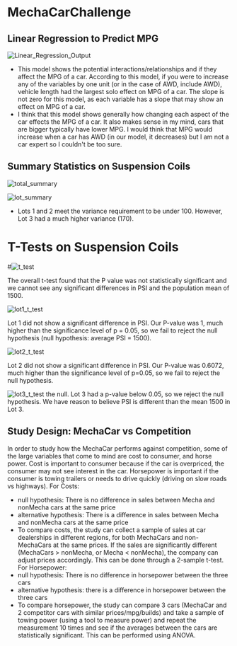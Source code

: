 # MechaCarChallenge

## Linear Regression to Predict MPG
![Linear_Regression_Output](https://user-images.githubusercontent.com/95596987/162660680-2e76ed1f-ad7f-4667-8b76-9a8c90571b39.PNG)

- This model shows the potential interactions/relationships and if they affect the MPG of a car. According to this model, if you were to increase any of the variables by one unit (or in the case of AWD, include AWD), vehicle length had the largest solo effect on MPG of a car. The slope is not zero for this model, as each variable has a slope that may show an effect on MPG of a car. 
- I think that this model shows generally how changing each aspect of the car effects the MPG of a car. It also makes sense in my mind, cars that are bigger typically have lower MPG. I would think that MPG would increase when a car has AWD (in our model, it decreases) but I am not a car expert so I couldn't be too sure. 



## Summary Statistics on Suspension Coils
![total_summary](https://user-images.githubusercontent.com/95596987/162660957-1993f75f-ab75-4ae2-b6fb-fe81ea2e30da.PNG)



![lot_summary](https://user-images.githubusercontent.com/95596987/162660961-32635551-8b59-452b-a265-94c14165f93a.PNG)

- Lots 1 and 2 meet the variance requirement to be under 100. However, Lot 3 had a much higher variance (170). 


# T-Tests on Suspension Coils
#![t_test](https://user-images.githubusercontent.com/95596987/162661160-d2a18bcd-9300-4de9-8f7c-c643b3fcad62.PNG)

The overall t-test found that the P value was not statistically significant and we cannot see any significant differences in PSI and the population mean of 1500.

![lot1_t_test](https://user-images.githubusercontent.com/95596987/162661238-f62b7b2f-eeae-4972-afac-9f3d20801c23.PNG)

Lot 1 did not show a significant difference in PSI. Our P-value was 1, much higher than the significance level of p = 0.05, so we fail to reject the null hypothesis (null hypothesis: average PSI = 1500). 

![lot2_t_test](https://user-images.githubusercontent.com/95596987/162661394-6906660a-d698-467d-a7c6-bfa8e4b83b14.PNG)

Lot 2 did not show a significant difference in PSI. Our P-value was 0.6072, much higher than the significance level of p=0.05, so we fail to reject the null hypothesis. 

![lot3_t_test](https://user-images.githubusercontent.com/95596987/162661502-12a61bfb-6297-4158-af07-b5abd97b71f6.PNG)
 the null. 
Lot 3 had a p-value below 0.05, so we reject the null hypothesis. We have reason to believe PSI is different than the mean 1500 in Lot 3. 


## Study Design: MechaCar vs Competition
In order to study how the MechaCar performs against competition, some of the large variables that come to mind are cost to consumer, and horse power. Cost is important to consumer because if the car is overpriced, the consumer may not see interest in the car. Horsepower is important if the consumer is towing trailers or needs to drive quickly (driving on slow roads vs highways). 
For Costs: 
- null hypothesis: There is no difference in sales between Mecha and nonMecha cars at the same price
- alternative hypothesis: There is a difference in sales between Mecha and nonMecha cars at the same price
- To compare costs, the study can collect a sample of sales at car dealerships in different regions, for both MechaCars and non-MechaCars at the same prices. If the sales are significantly different (MechaCars > nonMecha, or Mecha < nonMecha), the company can adjust prices accordingly. This can be done through a 2-sample t-test. 
For Horsepower: 
- null hypothesis: There is no difference in horsepower between the three cars
- alternative hypothesis: there is a difference in horsepower between the three cars
- To compare horsepower, the study can compare 3 cars (MechaCar and 2 competitor cars with similar prices/mpg/builds) and take a sample of towing power (using a tool to measure power) and repeat the measurement 10 times and see if the averages between the cars are statistically significant. This can be performed using ANOVA. 

